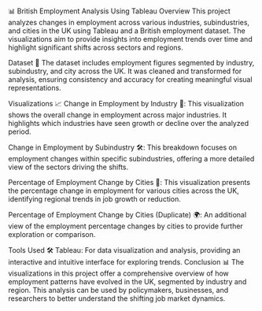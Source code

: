 📊 British Employment Analysis Using Tableau
Overview
This project analyzes changes in employment across various industries, subindustries, and cities in the UK using Tableau and a British employment dataset. The visualizations aim to provide insights into employment trends over time and highlight significant shifts across sectors and regions.

Dataset 📁
The dataset includes employment figures segmented by industry, subindustry, and city across the UK. It was cleaned and transformed for analysis, ensuring consistency and accuracy for creating meaningful visual representations.

Visualizations 📈
Change in Employment by Industry 🏢: This visualization shows the overall change in employment across major industries. It highlights which industries have seen growth or decline over the analyzed period.

Change in Employment by Subindustry 🛠️: This breakdown focuses on employment changes within specific subindustries, offering a more detailed view of the sectors driving the shifts.

Percentage of Employment Change by Cities 🌆: This visualization presents the percentage change in employment for various cities across the UK, identifying regional trends in job growth or reduction.

Percentage of Employment Change by Cities (Duplicate) 🌍: An additional view of the employment percentage changes by cities to provide further exploration or comparison.

Tools Used 🛠️
Tableau: For data visualization and analysis, providing an interactive and intuitive interface for exploring trends.
Conclusion 📊
The visualizations in this project offer a comprehensive overview of how employment patterns have evolved in the UK, segmented by industry and region. This analysis can be used by policymakers, businesses, and researchers to better understand the shifting job market dynamics.
